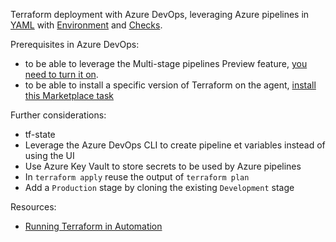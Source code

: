 Terraform deployment with Azure DevOps, leveraging Azure pipelines in [YAML](http://aka.ms/yaml) with [Environment](https://docs.microsoft.com/azure/devops/pipelines/yaml-schema?view=azure-devops&tabs=schema#environment) and [Checks](https://docs.microsoft.com/azure/devops/pipelines/process/checks?view=azure-devops).

Prerequisites in Azure DevOps:
- to be able to leverage the Multi-stage pipelines Preview feature, [you need to turn it on](https://docs.microsoft.com/azure/devops/pipelines/process/stages?view=azure-devops&tabs=yaml).
- to be able to install a specific version of Terraform on the agent, [install this Marketplace task](https://marketplace.visualstudio.com/items?itemName=ms-devlabs.custom-terraform-tasks)

Further considerations:
- tf-state
- Leverage the Azure DevOps CLI to create pipeline et variables instead of using the UI
- Use Azure Key Vault to store secrets to be used by Azure pipelines
- In `terraform apply` reuse the output of `terraform plan`
- Add a `Production` stage by cloning the existing `Development` stage

Resources:
- [Running Terraform in Automation
](https://learn.hashicorp.com/terraform/development/running-terraform-in-automation)
